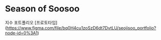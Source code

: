 # Season of Soosoo

지수 포트폴리오
[프로토타입] (https://www.figma.com/file/bq0H4cu1zoSzD6dt7DvtLU/seojisoo_portfolio?node-id=0%3A1)
